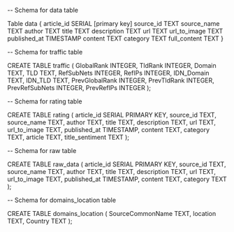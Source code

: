 -- Schema for data table

Table data {
  article_id SERIAL [primary key]
  source_id TEXT
  source_name TEXT
  author TEXT
  title TEXT
  description TEXT
  url TEXT
  url_to_image TEXT
  published_at TIMESTAMP
  content TEXT
  category TEXT
  full_content TEXT
}

-- Schema for traffic table

CREATE TABLE traffic (
    GlobalRank INTEGER,
    TldRank INTEGER,
    Domain TEXT,
    TLD TEXT,
    RefSubNets INTEGER,
    RefIPs INTEGER,
    IDN_Domain TEXT,
    IDN_TLD TEXT,
    PrevGlobalRank INTEGER,
    PrevTldRank INTEGER,
    PrevRefSubNets INTEGER,
    PrevRefIPs INTEGER
);

-- Schema for rating table

CREATE TABLE rating (
    article_id SERIAL PRIMARY KEY,
    source_id TEXT,
    source_name TEXT,
    author TEXT,
    title TEXT,
    description TEXT,
    url TEXT,
    url_to_image TEXT,
    published_at TIMESTAMP,
    content TEXT,
    category TEXT,
    article TEXT,
    title_sentiment TEXT
);

-- Schema for raw table

CREATE TABLE raw_data (
    article_id SERIAL PRIMARY KEY,
    source_id TEXT,
    source_name TEXT,
    author TEXT,
    title TEXT,
    description TEXT,
    url TEXT,
    url_to_image TEXT,
    published_at TIMESTAMP,
    content TEXT,
    category TEXT
);

-- Schema for domains_location table

CREATE TABLE domains_location (
    SourceCommonName TEXT,
    location TEXT,
    Country TEXT
);